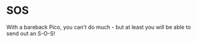 # SOS 
With a bareback Pico, you can't do much - but at least you will be able to send out an S-O-S!
